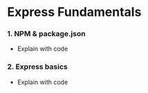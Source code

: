 # Express Fundamentals
### 1. NPM & package.json
- Explain with code
###  2. Express basics
- Explain with code
### 
